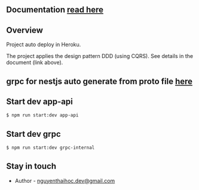
## Documentation [read here](https://sotatek.notion.site/nest-cqrs-boilerplate-d3837f47619c44bbb4e680824aa9f665)
## Overview
Project auto deploy in Heroku.

The project applies the design pattern DDD (using CQRS). See details in the document (link above).

## grpc for nestjs auto generate from proto file [here](https://github.com/stephenh/ts-proto/blob/main/NESTJS.markdown)

## Start dev app-api

```bash
$ npm run start:dev app-api 
```

## Start dev grpc

```bash
$ npm run start:dev grpc-internal
```

## Stay in touch

- Author - nguyenthaihoc.dev@gmail.com

